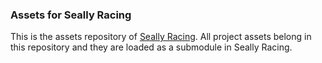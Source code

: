 ### Assets for Seally Racing ###

This is the assets repository of
[Seally Racing](https://github.com/meoblast001/seally-racing). All project
assets belong in this repository and they are loaded as a submodule in Seally
Racing.
